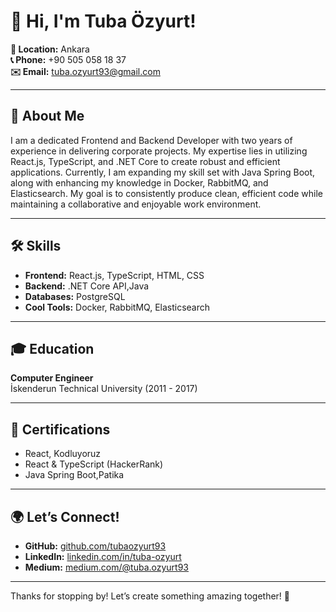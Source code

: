 # 👋 Hi, I'm Tuba Özyurt!

**📍 Location:** Ankara  
**📞 Phone:** +90 505 058 18 37  
**✉️ Email:** [tuba.ozyurt93@gmail.com](mailto:tuba.ozyurt93@gmail.com)  

---

## 🚀 About Me

I am a dedicated Frontend and Backend Developer with two years of experience in delivering corporate projects. My expertise lies in utilizing React.js, TypeScript, and .NET Core to create robust and efficient applications. Currently, I am expanding my skill set with Java Spring Boot, along with enhancing my knowledge in Docker, RabbitMQ, and Elasticsearch. My goal is to consistently produce clean, efficient code while maintaining a collaborative and enjoyable work environment.

---

## 🛠️ Skills

- **Frontend:** React.js, TypeScript, HTML, CSS
- **Backend:** .NET Core API,Java
- **Databases:** PostgreSQL
- **Cool Tools:** Docker, RabbitMQ, Elasticsearch

---

## 🎓 Education

**Computer Engineer**  
İskenderun Technical University (2011 - 2017)

---

## 📜 Certifications

- React, Kodluyoruz
- React & TypeScript (HackerRank)
- Java Spring Boot,Patika

---

## 🌍 Let’s Connect!

- **GitHub:** [github.com/tubaozyurt93](https://github.com/tubaozyurt93)
- **LinkedIn:** [linkedin.com/in/tuba-ozyurt](https://www.linkedin.com/in/tuba-ozyurt/)
- **Medium:** [medium.com/@tuba.ozyurt93](https://medium.com/@tuba.ozyurt93)

---

Thanks for stopping by! Let’s create something amazing together! 🎉
